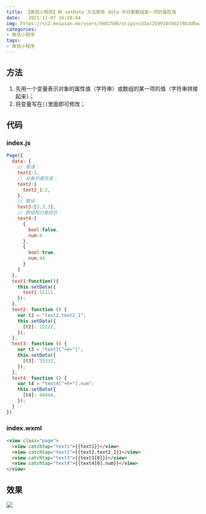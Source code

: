 ```yaml
---
title: 【微信小程序】用 setData 方法修改 data 中对象数组某一项的属性值
date:   2021-11-07 16:28:44
img: https://ss2.meipian.me/users/9402500/origincd3ac259910cbb278b3d8aae6a1bbea4.jpg?imageView2/2/w/750/h/1400/q/80
categories: 
- 微信小程序
tags:
- 微信小程序
---
```


## 方法

1. 先用一个变量表示对象的属性值（字符串）或数组的某一项的值（字符串拼接起来）；
2. 将变量写在`[]`里面即可修改；

## 代码

### index.js

```javascript
Page({
  data: {
    // 普通：
    text1:1,
    // 对象的属性值：
    text2:{
      text2_1:2,
    },
    // 数组：
    text3:[3,3,3],
    // 数组和对象结合：
    text4:[
      {
        bool:false,
        num:4
      },
      {
        bool:true,
        num:44
      }
    ]
  },
  text1:function(){
    this.setData({
      text1:11111,
    });
  },
  text2: function () {
    var t2 = "text2.text2_1";
    this.setData({
      [t2]: 22222,
    });
  },
  text3: function () {
    var t3 = "text3["+0+"]";
    this.setData({
      [t3]: 33333,
    });
  },
  text4: function () {
    var t4 = "text4["+0+"].num";
    this.setData({
      [t4]: 44444,
    });
  }
})
```

### index.wxml

```html
<view class="page">
  <view catchtap="text1">{{text1}}</view>
  <view catchtap="text2">{{text2.text2_1}}</view>
  <view catchtap="text3">{{text3[0]}}</view>
  <view catchtap="text4">{{text4[0].num}}</view>
</view>
```

## 效果

![](https://img-blog.csdnimg.cn/c0132a54a21f4b4eba4c9790071b66b4.png?x-oss-process=image/watermark,type_ZHJvaWRzYW5zZmFsbGJhY2s,shadow_50,text_Q1NETiBA5Zi75Zi755qE5aaZ5aaZ5bGL,size_10,color_FFFFFF,t_70,g_se,x_16)